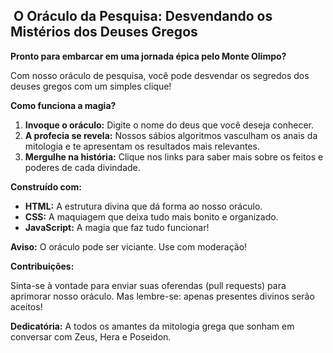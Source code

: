 ## ️ O Oráculo da Pesquisa: Desvendando os Mistérios dos Deuses Gregos

**Pronto para embarcar em uma jornada épica pelo Monte Olimpo?** 

Com nosso oráculo de pesquisa, você pode desvendar os segredos dos deuses gregos com um simples clique! 

**Como funciona a magia?**

1. **Invoque o oráculo:** Digite o nome do deus que você deseja conhecer.
2. **A profecia se revela:** Nossos sábios algoritmos vasculham os anais da mitologia e te apresentam os resultados mais relevantes.
3. **Mergulhe na história:** Clique nos links para saber mais sobre os feitos e poderes de cada divindade.

**Construído com:**

* **HTML:** A estrutura divina que dá forma ao nosso oráculo.
* **CSS:** A maquiagem que deixa tudo mais bonito e organizado.
* **JavaScript:** A magia que faz tudo funcionar!

**Aviso:** O oráculo pode ser viciante. Use com moderação! 

**Contribuições:**

Sinta-se à vontade para enviar suas oferendas (pull requests) para aprimorar nosso oráculo. Mas lembre-se: apenas presentes divinos serão aceitos! 

**Dedicatória:** A todos os amantes da mitologia grega que sonham em conversar com Zeus, Hera e Poseidon.

